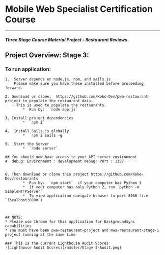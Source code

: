 # Mobile Web Specialist Certification Course
---
#### _Three Stage Course Material Project - Restaurant Reviews_


## Project Overview: Stage 3:

### To run application:
	1.  Server depends on node.js, npm, and sails.js
		Please make sure you have these installed before proceeding forward.

	2. Download or clone:  https://github.com/Koko-Dev/pwa-restaurant-project to populate the restaurant data.
	   - This is used to populate the restaurants.
			*  Run by:  `node app.js`

	3. Install project dependencies
	        *  `npm i`

	4.  Install Sails.js globally
			*  `npm i sails -g`

	5.  Start the Server
			*  `node server`

	## You should now have access to your API server environment
	#  debug: Environment : development debug: Port : 1337


	6. Then download or clone this project https://github.com/Koko-Dev/restaurants
            *  Run by:  `npm start`  if your computer has Python 3
            *  If your computer has only Python 2, run `python -m SimpleHTTPServer`
            *  To view application navigate browser to port 8000 (i.e. `localhost:8000`)



	## NOTE:
	* Please use Chrome for this application for BackgroundSync capabilities
	* You must have been pwa-restaurant-project and mws-restaurant-stage-1 project running at the same time

	### This is the current Lighthouse Audit Scores
	![Lighthouse Audit Scores](/master/Stage-3-Audit.png)







    

            




  






